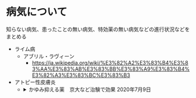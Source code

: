 
# 病気について

知らない病気、患ったことの無い病気、特効薬の無い病気などの進行状況などをまとめる

- ライム病  
  - アブリル・ラヴィーン  
    - https://ja.wikipedia.org/wiki/%E3%82%A2%E3%83%B4%E3%83%AA%E3%83%AB%E3%83%BB%E3%83%A9%E3%83%B4%E3%82%A3%E3%83%BC%E3%83%B3
- アトピー性皮膚炎
  - <details><summary>かゆみ抑える薬　京大など治験で効果 2020年7月9日</summary><div>
    ```
    京都大などの研究チームは、アトピー性皮膚炎のかゆみを抑えるために開発された新たな薬の効果を、国内の治験で確認した。
    治験の結果を米医学誌ニューイングランド・ジャーナル・オブ・メディシンに9日、発表した。製薬会社は今後、この薬の承認をめざす。
    この薬は、中外製薬（東京都）が開発し、国内での特許使用権をマルホ（大阪府）が取得した「ネモリズマブ」。
    アトピー患者の皮膚では、免疫細胞が、かゆみを引きおこすたんぱく質を出す。このたんぱく質の働きを薬がブロックすることで、患者のかゆみを抑えるしくみだ。
    チームは、従来の治療の効果が低く、症状が重い国内の13歳以上の男女215人を対象に治験をした。
    ネモリズマブを注射するグループと、偽薬を注射するグループに分け、16週間、かゆみや症状の変化を調べた。
    その結果、かゆみは注射1日後から改善され、16週間後には10段階で申告するかゆみの程度が平均42・8%、
    皮膚炎の強さや湿疹の範囲などを評価する指標も同45・9%改善した。重い副作用はみられなかったという。
    今回の治験は、薬の承認に必要な3段階の治験のうち、最終段階にあたる。
    チームの椛島（かばしま）健治・京大教授（皮膚科学）は「短期間で効果が得られた。今後、小児への効果も調べたい」と話している。（野中良祐）
    ```
    </div></details>









